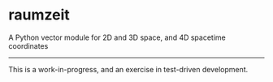 # raumzeit
A Python vector module for 2D and 3D space, and 4D spacetime coordinates

---

This is a work-in-progress, and an exercise in test-driven development.

